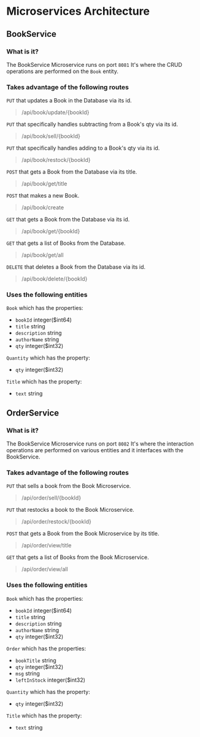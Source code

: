 # Microservices Architecture
## BookService

### What is it?

The BookService Microservice runs on port `8081`
It's where the CRUD operations are performed on the `Book` entity.

### Takes advantage of the following routes

`PUT` that updates a Book in the Database via its id.
> /api/book/update/{bookId}

`PUT` that specifically handles subtracting from a Book's qty via its id.
> /api/book/sell/{bookId}

`PUT` that specifically handles adding to a Book's qty via its id.
> /api/book/restock/{bookId}

`POST` that gets a Book from the Database via its title.
> /api/book/get/title

`POST` that makes a new Book.
> /api/book/create

`GET` that gets a Book from the Database via its id.
> /api/book/get/{bookId}

`GET` that gets a list of Books from the Database.
> /api/book/get/all

`DELETE` that deletes a Book from the Database via its id.
> /api/book/delete/{bookId}

### Uses the following entities

`Book` which has the properties:
- `bookId`	integer($int64)
- `title`	string
- `description`	string
- `authorName`	string
- `qty` integer($int32)

`Quantity` which has the property:
- `qty` integer($int32)

`Title` which has the property:
- `text`	string

## OrderService

### What is it?

The BookService Microservice runs on port `8082`
It's where the interaction operations are performed on various entities and it interfaces with the BookService.

### Takes advantage of the following routes

`PUT` that sells a book from the Book Microservice.
> /api/order/sell/{bookId}

`PUT` that restocks a book to the Book Microservice.
> /api/order/restock/{bookId}

`POST` that gets a Book from the Book Microservice by its title.
> /api/order/view/title

`GET` that gets a list of Books from the Book Microservice.
> /api/order/view/all


### Uses the following entities

`Book` which has the properties:
- `bookId`	integer($int64)
- `title`	string
- `description`	string
- `authorName`	string
- `qty` integer($int32)

`Order` which has the properties:
- `bookTitle` string
- `qty` integer($int32)
- `msg` string
- `leftInStock` integer($int32)

`Quantity` which has the property:
- `qty` integer($int32)

`Title` which has the property:
- `text`	string
